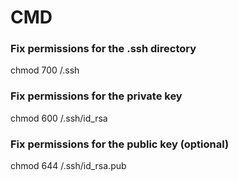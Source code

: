 # CMD
### Fix permissions for the .ssh directory
chmod 700 /.ssh

### Fix permissions for the private key
chmod 600 /.ssh/id_rsa

### Fix permissions for the public key (optional)
chmod 644 /.ssh/id_rsa.pub
